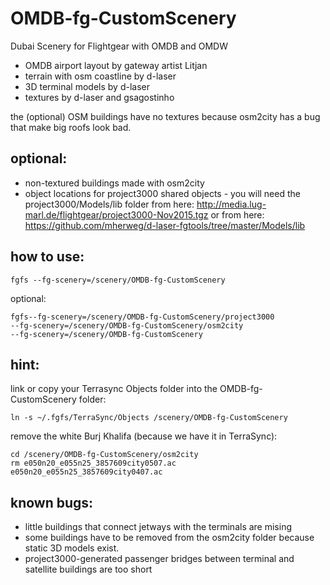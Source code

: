 # OMDB-fg-CustomScenery
Dubai Scenery for Flightgear with OMDB and OMDW

* OMDB airport layout by gateway artist Litjan
* terrain with osm coastline by d-laser
* 3D terminal models by d-laser
* textures by d-laser and gsagostinho

the (optional) OSM buildings have no textures because osm2city has a bug that make big roofs look bad.




## optional: 

* non-textured buildings made with osm2city
* object locations for project3000 shared objects - you will need the project3000/Models/lib folder from here:
http://media.lug-marl.de/flightgear/project3000-Nov2015.tgz or from here:  
https://github.com/mherweg/d-laser-fgtools/tree/master/Models/lib


## how to use:

    fgfs --fg-scenery=/scenery/OMDB-fg-CustomScenery

optional:


    fgfs--fg-scenery=/scenery/OMDB-fg-CustomScenery/project3000  
    --fg-scenery=/scenery/OMDB-fg-CustomScenery/osm2city    
    --fg-scenery=/scenery/OMDB-fg-CustomScenery


## hint:
link or copy your Terrasync Objects folder into the OMDB-fg-CustomScenery folder:

    ln -s ~/.fgfs/TerraSync/Objects /scenery/OMDB-fg-CustomScenery

remove the white Burj Khalifa (because we have it in TerraSync):

    cd /scenery/OMDB-fg-CustomScenery/osm2city 
    rm e050n20_e055n25_3857609city0507.ac  e050n20_e055n25_3857609city0407.ac


## known bugs:
* little buildings that connect jetways with the terminals are mising
* some buildings have to be removed from the osm2city folder because static 3D models exist.
* project3000-generated passenger bridges between terminal and satellite buildings are too short
